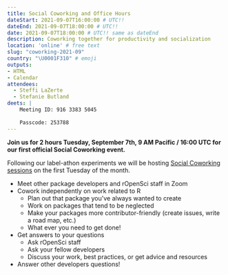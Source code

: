 ```yaml
---
title: Social Coworking and Office Hours
dateStart: 2021-09-07T16:00:00 # UTC!!
dateEnd: 2021-09-07T18:00:00 # UTC!!
date: 2021-09-07T18:00:00 # UTC!! same as dateEnd
description: Coworking together for productivity and socialization
location: 'online' # free text
slug: "coworking-2021-09"
country: "\U0001F310" # emoji
outputs: 
- HTML
- Calendar 
attendees:
  - Steffi LaZerte
  - Stefanie Butland
deets: |
    Meeting ID: 916 3383 5045
    
    Passcode: 253788
---
```


**Join us for 2 hours Tuesday, September 7th, 9 AM Pacific / 16:00 UTC for our first official Social Coworking event.**

Following our label-athon experiments we will be hosting [Social Coworking sessions](/blog/2021/08/17/coworking-sessions/) on the first Tuesday of the month. 


- Meet other package developers and rOpenSci staff in Zoom
- Cowork independently on work related to R
  - Plan out that package you've always wanted to create
  - Work on packages that tend to be neglected
  - Make your packages more contributor-friendly (create issues, write a road map, etc.)
  - What ever you need to get done!
- Get answers to your questions
  - Ask rOpenSci staff
  - Ask your fellow developers
  - Discuss your work, best practices, or get advice and resources
- Answer other developers questions!

